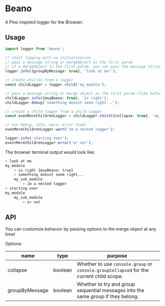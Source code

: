 # Beano

A Pino inspired logger for the Browser.

## Usage

```typescript
import logger from 'beano';

// start logging with no initialization
// pass a message string or mergeObject as the first param
// if a mergeObject is the first param, you can pass the message string as the second param
logger.info({groupByMessage: true}, 'look at me!');

// create chilren from a logger
const childLogger = logger.child('my_module');

// pass a message string or merge object as the first param (like before!)
childLogger.info({muyBeano: true}, 'is right');
childLogger.debug('something doesnt seem right...');

// create a child logger from a child logger
const evenMoreChildrenLogger = childLogger.child({collapse: true}, 'my_sub_module');

// use debug, info, warn, error level
evenMoreChildrenLogger.warn('im a nested logger');

logger.info('starting over');
eventMoreChildrenLogger.error('or not');
```

The browser terminal output would look like:

```bash
> look at me
my_module
    > is right {muyBeano: true}
    > something doesnt seem right...
    my_sub_module
        > im a nested logger
> starting over
my_module
    my_sub_module
        > or not
```

## API

You can customize behavior by passing options to the merge object at any time!

Options:

| name           | type    | purpose                                                                                 |
| -------------- | ------- | --------------------------------------------------------------------------------------- |
| collapse       | boolean | Whether to use `console.group` or `console.groupCollapsed` for the current child scope. |
| groupByMessage | boolean | Whether to try and group sequential messages into the same group if they belong.        |
